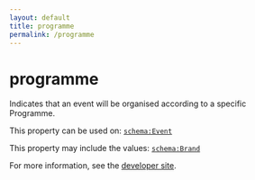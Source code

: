 ```yaml
---
layout: default
title: programme
permalink: /programme
---
```


# programme
Indicates that an event will be organised according to a specific Programme.

This property can be used on: [`schema:Event`](https://schema.org/Event)

This property may include the values: [`schema:Brand`](https://schema.org/Brand)

For more information, see the [developer site](https://developer.openactive.io/data-model/types/).